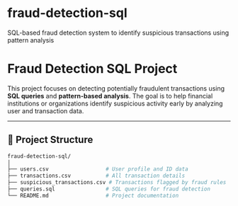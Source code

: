 # fraud-detection-sql
SQL-based fraud detection system to identify suspicious transactions using pattern analysis
# Fraud Detection SQL Project

This project focuses on detecting potentially fraudulent transactions using **SQL queries** and **pattern-based analysis**. The goal is to help financial institutions or organizations identify suspicious activity early by analyzing user and transaction data.

---

## 📂 Project Structure

```bash
fraud-detection-sql/
│
├── users.csv                  # User profile and ID data
├── transactions.csv           # All transaction details
├── suspicious_transactions.csv # Transactions flagged by fraud rules
├── queries.sql                # SQL queries for fraud detection
└── README.md                  # Project documentation
